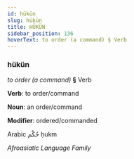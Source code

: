 ```yaml
---
id: hükün
slug: hükün
title: HÜKÜN
sidebar_position: 136
hoverText: to order (a command) § Verb
---
```


### hükün

*to order (a command)* **§** Verb

**Verb**: to order/command

**Noun**: an order/command

**Modifier**: ordered/commanded

Arabic حُكْم ḥukm 

*Afroasiatic Language Family*